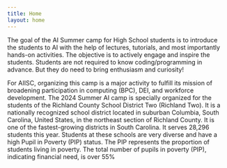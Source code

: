 ```yaml
---
title: Home
layout: home
---
```


The goal of the AI Summer camp for High School students is to introduce the students to AI with the help of lectures, tutorials, and most importantly hands-on activities. The objective is to actively engage and inspire the students. Students are not required to know coding/programming in advance. But they do need to bring enthusiasm and curiosity!

For AIISC, organizing this camp is a major activity to fulfill its mission of broadening participation in computing (BPC), DEI, and workforce development. The 2024 Summer AI camp is specially organized for the students of the Richland County School District Two (Richland Two). It is a nationally recognized school district located in suburban Columbia, South Carolina, United States, in the northeast section of Richland County. It is one of the fastest-growing districts in South Carolina. It serves 28,296 students this year. Students at these schools are very diverse and have a high Pupil in Poverty (PIP) status. The PIP represents the proportion of students living in poverty. The total number of pupils in poverty (PIP), indicating financial need, is over 55%


